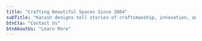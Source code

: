 ```yaml
---
title: "Crafting Beautiful Spaces Since 2004"
subTitle: "Karash designs tell stories of craftsmanship, innovation, and design, reflecting their owners' creativity. Our home stories showcase unique personalities and contemporary aesthetics."
btnCta: "Contact Us"
btnAboutUs: "Learn More"
---
```


